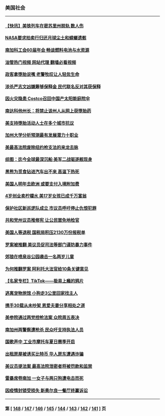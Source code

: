 ### 美国社会
---
#### [【快讯】美铁列车在密苏里州脱轨 数人伤](../../pages/ncid1078160/n13768711.md?06280845) 
#### [NASA要求拍卖行归还月球尘土和蟑螂遗骸](../../pages/ncid1078160/n13768046.md?06280845) 
#### [南加科工会60届年会 畅谈燃料电池与水资源](../../pages/ncid1078160/n13768149.md?06280845) 
#### [油管热门视频 网站代理 翻墙必看视频](http://209.222.30.114:81/youtube.html?06280845)
#### [政客拿堕胎说嘴 老警牧叹让人轻忽生命](../../pages/ncid1078160/n13768133.md?06280845) 
#### [涉杀严志文凶嫌筹够保释金 民代联名反对其获保释](../../pages/ncid1078160/n13768131.md?06280845) 
#### [因火灾隐患 Costco召回中国产太阳能庭院伞](../../pages/ncid1078160/n13768026.md?06280845) 
#### [南达科他州长：将禁止该州人从网上获堕胎药](../../pages/ncid1078160/n13767856.md?06280845) 
#### [美支持堕胎活动人士在多个城市抗议](../../pages/ncid1078160/n13767540.md?06280845) 
#### [加州大学分析预测最有发展潜力十职业](../../pages/ncid1078160/n13767449.md?06280845) 
#### [美最高法院废除纽约枪支法的来龙去脉](../../pages/ncid1078160/n13766223.md?06280845) 
#### [组图：迄今全球最深沉船 美军二战驱逐舰现身](../../pages/ncid1078160/n13767363.md?06280845) 
#### [黑熊为觅食钻进汽车出不来 高温下热死](../../pages/ncid1078160/n13767368.md?06280845) 
#### [美国人明年去欧洲 或要支付入境附加费](../../pages/ncid1078160/n13767316.md?06280845) 
#### [4岁创业卖柠檬水 美17岁女孩已成千万富翁](../../pages/ncid1078160/n13767315.md?06280845) 
#### [保护社区新巡逻队成立 市议员呼吁停止仇恨犯罪](../../pages/ncid1078160/n13767179.md?06280845) 
#### [共和党州议员推修宪 让公民罢免地检官](../../pages/ncid1078160/n13767195.md?06280845) 
#### [美国人等退税 国税局积压2130万份报税单](../../pages/ncid1078160/n13766996.md?06280845) 
#### [罗案被推翻 美议员促司法等部门谨防暴力事件](../../pages/ncid1078160/n13766982.md?06280845) 
#### [郊狼在喷泉谷公园袭击一名两岁儿童](../../pages/ncid1078160/n13766938.md?06280845) 
#### [为何推翻罗案 阿利托大法官给10条关键意见](../../pages/ncid1078160/n13766954.md?06280845) 
#### [【名家专栏】TikTok——极易上瘾的鸦片](../../pages/ncid1078160/n13766769.md?06280845) 
#### [逃离宠物旅馆 小狗走3公里回家找主人](../../pages/ncid1078160/n13766597.md?06280845) 
#### [携手30载从未吵架 恩爱夫妻分享相处之道](../../pages/ncid1078160/n13766466.md?06280845) 
#### [美参院通过两党控枪法案 众院周五表决](../../pages/ncid1078160/n13766416.md?06280845) 
#### [南加州两警察遭枪杀 民众吁支持执法人员](../../pages/ncid1078160/n13766394.md?06280845) 
#### [国歌声中 工业市摩托车夏日赛季开启](../../pages/ncid1078160/n13766338.md?06280845) 
#### [出租房屋被诱买比特币 华人房东遭遇诈骗](../../pages/ncid1078160/n13766265.md?06280845) 
#### [美议员提法案 最高法院泄密者将被罚款和监禁](../../pages/ncid1078160/n13766029.md?06280845) 
#### [雷暴席卷南加 一女子与两只狗遭电击而死](../../pages/ncid1078160/n13766180.md?06280845) 
#### [因疫情封锁受损失 新奥尔良一餐厅终赢诉讼](../../pages/ncid1078160/n13765898.md?06280845) 

---
#### 第 [ [148](./148.md?06280845) / [147](./147.md?06280845) / [146](./146.md?06280845) / [145](./145.md?06280845) / [144](./144.md?06280845) / [143](./143.md?06280845) / [142](./142.md?06280845) / [141](./141.md?06280845) ] 页
